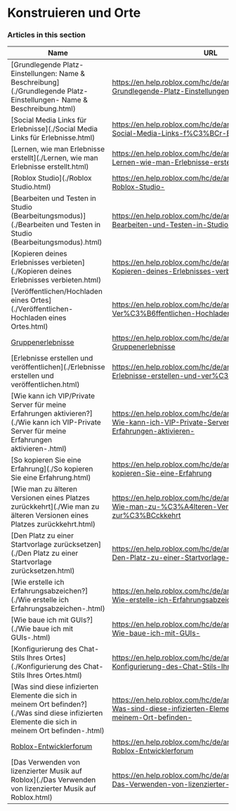 # Konstruieren und Orte  
### Articles in this section
Name|URL
-|-
[Grundlegende Platz-Einstellungen: Name & Beschreibung](./Grundlegende Platz-Einstellungen- Name & Beschreibung.html) |https://en.help.roblox.com/hc/de/articles/203314030-Grundlegende-Platz-Einstellungen-Name-Beschreibung
[Social Media Links für Erlebnisse](./Social Media Links für Erlebnisse.html) |https://en.help.roblox.com/hc/de/articles/360000910966-Social-Media-Links-f%C3%BCr-Erlebnisse
[Lernen, wie man Erlebnisse erstellt](./Lernen, wie man Erlebnisse erstellt.html) |https://en.help.roblox.com/hc/de/articles/203625344-Lernen-wie-man-Erlebnisse-erstellt
[Roblox Studio](./Roblox Studio.html) |https://en.help.roblox.com/hc/de/articles/203313860-Roblox-Studio-
[Bearbeiten und Testen in Studio (Bearbeitungsmodus)](./Bearbeiten und Testen in Studio (Bearbeitungsmodus).html) |https://en.help.roblox.com/hc/de/articles/203313870-Bearbeiten-und-Testen-in-Studio-Bearbeitungsmodus-
[Kopieren deines Erlebnisses verbieten](./Kopieren deines Erlebnisses verbieten.html) |https://en.help.roblox.com/hc/de/articles/203313940-Kopieren-deines-Erlebnisses-verbieten
[Veröffentlichen/Hochladen eines Ortes](./Veröffentlichen-Hochladen eines Ortes.html) |https://en.help.roblox.com/hc/de/articles/203313890-Ver%C3%B6ffentlichen-Hochladen-eines-Ortes
[Gruppenerlebnisse](./Gruppenerlebnisse.html) |https://en.help.roblox.com/hc/de/articles/203313760-Gruppenerlebnisse
[Erlebnisse erstellen und veröffentlichen](./Erlebnisse erstellen und veröffentlichen.html) |https://en.help.roblox.com/hc/de/articles/203313950-Erlebnisse-erstellen-und-ver%C3%B6ffentlichen
[Wie kann ich VIP/Private Server für meine Erfahrungen aktivieren?](./Wie kann ich VIP-Private Server für meine Erfahrungen aktivieren-.html) |https://en.help.roblox.com/hc/de/articles/360000781023-Wie-kann-ich-VIP-Private-Server-f%C3%BCr-meine-Erfahrungen-aktivieren-
[So kopieren Sie eine Erfahrung](./So kopieren Sie eine Erfahrung.html) |https://en.help.roblox.com/hc/de/articles/203313900-So-kopieren-Sie-eine-Erfahrung
[Wie man zu älteren Versionen eines Platzes zurückkehrt](./Wie man zu älteren Versionen eines Platzes zurückkehrt.html) |https://en.help.roblox.com/hc/de/articles/203313850-Wie-man-zu-%C3%A4lteren-Versionen-eines-Platzes-zur%C3%BCckkehrt
[Den Platz zu einer Startvorlage zurücksetzen](./Den Platz zu einer Startvorlage zurücksetzen.html) |https://en.help.roblox.com/hc/de/articles/203313920-Den-Platz-zu-einer-Startvorlage-zur%C3%BCcksetzen
[Wie erstelle ich Erfahrungsabzeichen?](./Wie erstelle ich Erfahrungsabzeichen-.html) |https://en.help.roblox.com/hc/de/articles/203313650-Wie-erstelle-ich-Erfahrungsabzeichen-
[Wie baue ich mit GUIs?](./Wie baue ich mit GUIs-.html) |https://en.help.roblox.com/hc/de/articles/203313960-Wie-baue-ich-mit-GUIs-
[Konfigurierung des Chat-Stils Ihres Ortes](./Konfigurierung des Chat-Stils Ihres Ortes.html) |https://en.help.roblox.com/hc/de/articles/360019904552-Konfigurierung-des-Chat-Stils-Ihres-Ortes
[Was sind diese infizierten Elemente die sich in meinem Ort befinden?](./Was sind diese infizierten Elemente die sich in meinem Ort befinden-.html) |https://en.help.roblox.com/hc/de/articles/203312920-Was-sind-diese-infizierten-Elemente-die-sich-in-meinem-Ort-befinden-
[Roblox-Entwicklerforum](./Roblox-Entwicklerforum.html) |https://en.help.roblox.com/hc/de/articles/360000240223-Roblox-Entwicklerforum
[Das Verwenden von lizenzierter Musik auf Roblox](./Das Verwenden von lizenzierter Musik auf Roblox.html) |https://en.help.roblox.com/hc/de/articles/360000927163-Das-Verwenden-von-lizenzierter-Musik-auf-Roblox